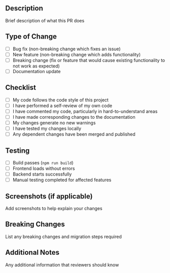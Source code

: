 ## Description
Brief description of what this PR does

## Type of Change
- [ ] Bug fix (non-breaking change which fixes an issue)
- [ ] New feature (non-breaking change which adds functionality)
- [ ] Breaking change (fix or feature that would cause existing functionality to not work as expected)
- [ ] Documentation update

## Checklist
- [ ] My code follows the code style of this project
- [ ] I have performed a self-review of my own code
- [ ] I have commented my code, particularly in hard-to-understand areas
- [ ] I have made corresponding changes to the documentation
- [ ] My changes generate no new warnings
- [ ] I have tested my changes locally
- [ ] Any dependent changes have been merged and published

## Testing
- [ ] Build passes (`npm run build`)
- [ ] Frontend loads without errors
- [ ] Backend starts successfully
- [ ] Manual testing completed for affected features

## Screenshots (if applicable)
Add screenshots to help explain your changes

## Breaking Changes
List any breaking changes and migration steps required

## Additional Notes
Any additional information that reviewers should know